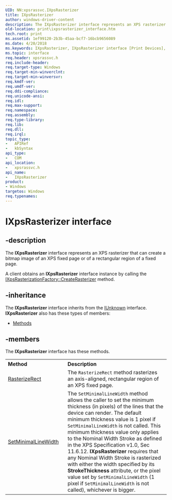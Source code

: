 ```yaml
---
UID: NN:xpsrassvc.IXpsRasterizer
title: IXpsRasterizer
author: windows-driver-content
description: The IXpsRasterizer interface represents an XPS rasterizer that can create a bitmap image of an XPS fixed page or of a rectangular region of a fixed page.
old-location: print\ixpsrasterizer_interface.htm
tech.root: print
ms.assetid: 1ef99120-2b3b-45aa-bcf7-16bcb9656089
ms.date: 4/20/2018
ms.keywords: IXpsRasterizer, IXpsRasterizer interface [Print Devices], IXpsRasterizer interface [Print Devices],described, print.ixpsrasterizer_interface, print_xpsrast_e8c45bd1-2f79-4e4f-b6c4-034c703ff173.xml, xpsrassvc/IXpsRasterizer
ms.topic: interface
req.header: xpsrassvc.h
req.include-header: 
req.target-type: Windows
req.target-min-winverclnt: 
req.target-min-winversvr: 
req.kmdf-ver: 
req.umdf-ver: 
req.ddi-compliance: 
req.unicode-ansi: 
req.idl: 
req.max-support: 
req.namespace: 
req.assembly: 
req.type-library: 
req.lib: 
req.dll: 
req.irql: 
topic_type:
-	APIRef
-	kbSyntax
api_type:
-	COM
api_location:
-	xpsrassvc.h
api_name:
-	IXpsRasterizer
product:
- Windows
targetos: Windows
req.typenames: 
---
```


# IXpsRasterizer interface


## -description


The <b>IXpsRasterizer</b> interface represents an XPS rasterizer that can create a bitmap image of an XPS fixed page or of a rectangular region of a fixed page.

A client obtains an <b>IXpsRasterizer</b> interface instance by calling the <a href="https://msdn.microsoft.com/library/windows/hardware/ff556350">IXpsRasterizationFactory::CreateRasterizer</a> method.


## -inheritance

The <b xmlns:loc="http://microsoft.com/wdcml/l10n">IXpsRasterizer</b> interface inherits from the <a href="https://msdn.microsoft.com/33f1d79a-33fc-4ce5-a372-e08bda378332">IUnknown</a> interface. <b>IXpsRasterizer</b> also has these types of members:
<ul>
<li><a href="https://docs.microsoft.com/">Methods</a></li>
</ul>

## -members

The <b>IXpsRasterizer</b> interface has these methods.
<table class="members" id="memberListMethods">
<tr>
<th align="left" width="37%">Method</th>
<th align="left" width="63%">Description</th>
</tr>
<tr data="declared;">
<td align="left" width="37%">
<a href="https://msdn.microsoft.com/abf8dfc7-7921-4e9c-a338-ec783a01fca7">RasterizeRect</a>
</td>
<td align="left" width="63%">
The <code>RasterizeRect</code> method rasterizes an axis-aligned, rectangular region of an XPS fixed page.

</td>
</tr>
<tr data="declared;">
<td align="left" width="37%">
<a href="https://msdn.microsoft.com/daf84d1a-d499-4a6e-be87-39fd16f3d87d">SetMinimalLineWidth</a>
</td>
<td align="left" width="63%">
The <code>SetMinimalLineWidth</code> method allows the caller to set the minimum thickness (in pixels) of the lines that the device can render. The default minimum thickness value is 1 pixel if <code>SetMinimalLineWidth</code> is not called. This minimum thickness value only applies to the Nominal Width Stroke as defined in the XPS Specification v1.0,  Sec 11.6.12. <b>IXpsRasterizer</b> requires that any Nominal Width Stroke is rasterized with either the width specified by its <b>StrokeThickness</b> attribute, or the pixel value set by <code>SetMinimalLineWidth</code> (1 pixel if <code>SetMinimalLineWidth</code> is not called), whichever is bigger.

</td>
</tr>
</table> 

